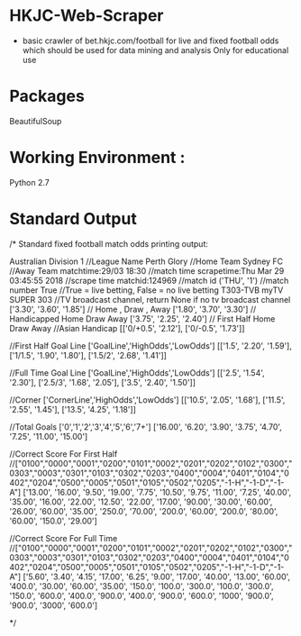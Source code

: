 # HKJC-Web-Scraper
- basic crawler of bet.hkjc.com/football for live and fixed football odds which should be used for data mining and analysis
  Only for educational use 

# Packages 
  BeautifulSoup

# Working Environment : 
  Python 2.7

# Standard Output
/*
Standard fixed football match odds printing output:


Australian Division 1               //League Name
Perth Glory                         //Home Team 
Sydney FC                           //Away Team
matchtime:29/03 18:30               //match time
scrapetime:Thu Mar 29 03:45:55 2018 //scrape time
matchid:124969                      //match id
('THU', '1')                        //match number
True                                //True = live betting, False = no live betting
T303-TVB myTV SUPER 303             //TV broadcast channel, return None if no tv broadcast channel
['3.30', '3.60', '1.85']            // Home , Draw , Away
['1.80', '3.70', '3.30']            // Handicapped Home Draw Away
['3.75', '2.25', '2.40']            // First Half Home Draw Away
//Asian Handicap 
[['0/+0.5', '2.12'], ['0/-0.5', '1.73']] 

//First Half Goal Line ['GoalLine','HighOdds','LowOdds']
[['1.5', '2.20', '1.59'], ['1/1.5', '1.90', '1.80'], ['1.5/2', '2.68', '1.41']]

//Full Time Goal Line  ['GoalLine','HighOdds','LowOdds']
[['2.5', '1.54', '2.30'], ['2.5/3', '1.68', '2.05'], ['3.5', '2.40', '1.50']]

//Corner  ['CornerLine','HighOdds','LowOdds']
[['10.5', '2.05', '1.68'], ['11.5', '2.55', '1.45'], ['13.5', '4.25', '1.18']]

//Total Goals ['0','1','2','3','4','5','6','7+']
['16.00', '6.20', '3.90', '3.75', '4.70', '7.25', '11.00', '15.00']

//Correct Score For First Half 
//["0100","0000","0001","0200","0101","0002","0201","0202","0102","0300","0303","0003","0301","0103","0302","0203","0400","0004","0401","0104","0402","0204","0500","0005","0501","0105","0502","0205","-1-H","-1-D","-1-A"]
['13.00', '16.00', '9.50', '19.00', '7.75', '10.50', '9.75', '11.00', '7.25', '40.00', '35.00', '16.00', '22.00', '12.50', '22.00', '17.00', '90.00', '30.00', '60.00', '26.00', '60.00', '35.00', '250.0', '70.00', '200.0', '60.00', '200.0', '80.00', '60.00', '150.0', '29.00']

//Correct Score For Full Time
//["0100","0000","0001","0200","0101","0002","0201","0202","0102","0300","0303","0003","0301","0103","0302","0203","0400","0004","0401","0104","0402","0204","0500","0005","0501","0105","0502","0205","-1-H","-1-D","-1-A"]
['5.60', '3.40', '4.15', '17.00', '6.25', '9.00', '17.00', '40.00', '13.00', '60.00', '400.0', '30.00', '60.00', '35.00', '150.0', '100.0', '300.0', '100.0', '300.0', '150.0', '600.0', '400.0', '900.0', '400.0', '900.0', '600.0', '1000', '900.0', '900.0', '3000', '600.0']




*/

